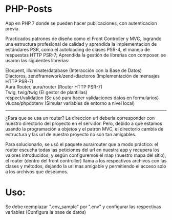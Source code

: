 # PHP-Posts
App en PHP 7 donde se pueden hacer publicaciones, con autenticacion previa.

Practicados patrones de diseño como el Front Controller y MVC, logrando una estructura profesional de calidad y aprendida la implementacion de estándares PSR, como el autoloading de clases PSR-4, el manejo de respuestas HTTP PSR-7; Aprendida la gestión de librerías con composer, se usaron las siguientes librerías:

Eloquent, illuminate/database (Interacción con la Base de Datos)<br/>
Diactoros, zendframework/zend-diactoros (Implementación de mensajes HTTP PSR-7)<br/>
Aura Router, aura/router (Router HTTP PSR-7)<br/>
Twig, twig/twig (El gestor de plantillas)<br/>
respect/validation (Se usó para hacer validaciones datos en formularios)<br/>
vlucas/phpdotenv (Simular variables de entorno a nivel local)<br/>

-------------------------------

¿Para que se usa un router?
La direccion url debería corresponder con nuestro directorio del proyecto en el servidor. 
Pero, debido a que estamos usando la programación a objetos y el patrón MVC, el directorio 
cambia de estructura y las url de nuestro proyecto no son tan amigables.

Para solucionarlo, se usó el paquete aura/router que a modo práctico: el router escucha todas las 
peticiones del url en nuestra app y recupera los valores introducidos; y según configuremos el 
map (nuestro mapa del sitio), el router (dentro del front controller) llama a los respectivos 
archivos con las clases y métodos, dejando la url mas amigable y permitiendo el acceso solo 
a los archivos que deseamos.

# Uso:
Se debe reemplazar ".env_sample" por ".env" y configurar las respectivas variables (Configura la base de datos)
